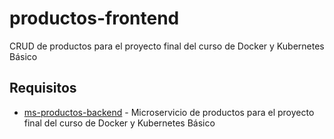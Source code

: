 # productos-frontend
CRUD de productos para el proyecto final del curso de Docker y Kubernetes Básico

## Requisitos
- [ms-productos-backend](https://github.com/anthonyponte/ms-productos-backend) - Microservicio de productos para el proyecto final del curso de Docker y Kubernetes Básico

